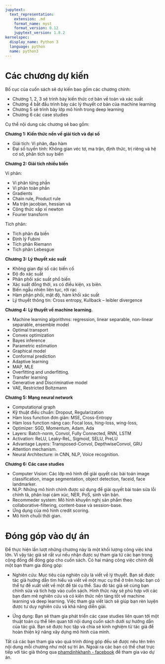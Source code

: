 ```yaml
---
jupytext:
  text_representation:
    extension: .md
    format_name: myst
    format_version: 0.12
    jupytext_version: 1.8.2
kernelspec:
  display_name: Python 3
  language: python
  name: python3
---
```


# Các chương dự kiến

Bố cục của cuốn sách sẽ dự kiến bao gồm các chương chính:

- Chương 1, 2, 3 sẽ trình bày kiến thức cơ bản về toán và xác suất
- Chương 4 bắt đầu trình bày các lý thuyết cơ bản của machine learning
- Chương 5 sẽ trình bày lớp mô hình trong deep learning
- Chương 6 các case studies

Cụ thể nội dung các chương sẽ bao gồm:

**Chương 1: Kiến thức nền về giải tích và đại số**

- Giải tích: Vi phân, đạo hàm
- Đại số tuyến tính: Không gian véc tơ, ma trận, định thức, trị riêng và hệ cơ sở, phân tích suy biến
      
**Chương 2: Giải tích nhiều biến**
    
Vi phân:

- Vi phân từng phần
- Vi phân toàn phần
- Gradients
- Chain rule, Product rule
- Ma trận jacobian, hessian và 
- Công thức xấp xỉ newton
- Fourier transform

Tích phân:

- Tích phân đa biến
- Định lý Fubini
- Tích phân Riemann
- Tích phân Lebesgue
    
      
**Chương 3: Lý thuyết xác suất**

- Không gian đại số các biến cố
- Độ đo xác suất
- Phân phối xác suất phổ biến
- Xác suất đồng thời, xs có điều kiện, xs biên. 
- Biến ngẫu nhiên liên tục, rời rạc
- Hàm phân phối, mật độ, hàm khối xác suất
- Lý thuyết thông tin: Cross entropy, Kullback – leibler divergence
    
**Chương 4: Lý thuyết về machine learning.**

- Machine learning algorithms: regression, linear separable, non-linear separable, ensemble model
- Optimal transport
- Convex optimization
- Bayes inference
- Parametric estimation
- Graphical model
- Conformal prediction
- Adaptive learning
- MAP, MLE
- Overfitting and underfitting.
- Transfer learning
- Generative and Discriminative model
- VAE, Restricted Boltzmann

**Chương 5: Mạng neural network**

- Computational graph
- Kỹ thuật điều chuẩn: Dropout, Regularization
- Hàm loss function đơn giản: MSE, Cross-Entropy
- Hàm loss function nâng cao: Focal loss, hing-loss, wing-loss,
- Optimizer: SGD, Momentum, Adam, Ada
- Layers: Batch-norm, Convol, Fully Connected, RNN, LSTM
- Activation: ReLU, Leaky-ReL, Sigmoid, SELU, PreLU
- Advantage Layers: Transposed-Convol, DepthwiseConvol, GRU
- Attention mechanism.
- Neural Architecture: in CNN, NLP, Voice recognition.

**Chương 6: Các case studies**

- Computer Vision: Các lớp mô hình để giải quyết các bài toán image classification, image segmentation, object detection, faceid, face landmarker.
- NLP: Những mô hình chính được sử dụng để giải quyết bài toán sửa lỗi chính tả, phân loại cảm xúc, NER, PoS, sinh văn bản.  
- Recommeder system: Mô hình khuyến nghị sản phẩm theo collaborative-filtering, content-base và session-base.
- Ứng dụng của mô hình credit scoring.
- Mô hình chuỗi thời gian.

# Đóng góp vào dự án    

Để thực hiện lần lượt những chương này là một khối lượng công việc khá lớn. Vì vậy tác giả sẽ rất vui nếu nhận được sự tham gia từ các bạn trong cộng đồng để đóng góp cho cuốn sách. Có hai mảng công việc chính để một bạn tham gia đóng góp:

- Nghiên cứu: Mục tiêu của nghiên cứu là viết về lý thuyết. Bạn sẽ được tác giả hướng dẫn tìm hiểu và viết về một mục cụ thể ở trên hoặc bạn có thể tự đề xuất viết về một đề tài cụ thể. Sau đó tác giả sẽ cùng bạn chỉnh sửa và tích hợp vào cuốn sách. Hình thức này sẽ phù hợp với các bạn đam mê nghiên cứu và có kiến thức nền tảng tốt về machine learning và deep learning. Việc tham gia viết lách sẽ giúp bạn rèn luyện được tư duy nghiên cứu và khả năng diễn giải.

- Ứng dụng: Bạn sẽ tham gia phát triển các case studies liên quan tới một thuật toán cụ thể liên quan tới nội dung cuốn sách dưới sự hướng dẫn của tác giả. Bạn sẽ được học tập và chia sẻ kinh nghiệm từ tác giả để hoàn thiện kỹ năng xây dựng mô hình của mình.

Tất cả các bạn tham gia vào quá trình đóng góp đều sẽ được nêu tên trên nội dung mỗi chương như một sự tri ân. Ngoài ra các bạn có thể chat trực tiếp với tác giả thông qua [phamdinhkhanh - facebook](https://www.facebook.com/langnhin.anhtrang/) để tham gia vào dự án.

